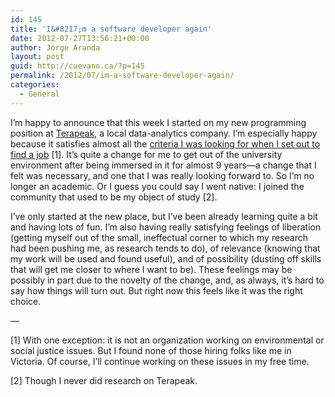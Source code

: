 ```yaml
---
id: 145
title: 'I&#8217;m a software developer again'
date: 2012-07-27T13:56:21+00:00
author: Jorge Aranda
layout: post
guid: http://cuevano.ca/?p=145
permalink: /2012/07/im-a-software-developer-again/
categories:
  - General
---
```

I&#8217;m happy to announce that this week I started on my new programming position at [Terapeak](http://terapeak.com/company/), a local data-analytics company. I&#8217;m especially happy because it satisfies almost all the [criteria I was looking for when I set out to find a job](http://cuevano.ca/2012/05/looking-for-a-job/) [1]. It&#8217;s quite a change for me to get out of the university environment after being immersed in it for almost 9 years&#8212;a change that I felt was necessary, and one that I was really looking forward to. So I&#8217;m no longer an academic. Or I guess you could say I went native: I joined the community that used to be my object of study [2].

I&#8217;ve only started at the new place, but I&#8217;ve been already learning quite a bit and having lots of fun. I&#8217;m also having really satisfying feelings of liberation (getting myself out of the small, ineffectual corner to which my research had been pushing me, as research tends to do), of relevance (knowing that my work will be used and found useful), and of possibility (dusting off skills that will get me closer to where I want to be). These feelings may be possibly in part due to the novelty of the change, and, as always, it&#8217;s hard to say how things will turn out. But right now this feels like it was the right choice.

&#8212;

[1] With one exception: it is not an organization working on environmental or social justice issues. But I found none of those hiring folks like me in Victoria. Of course, I&#8217;ll continue working on these issues in my free time.

[2] Though I never did research on Terapeak.